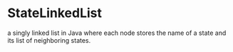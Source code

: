 # StateLinkedList
a singly linked list in Java where each node stores the name of a state and its list of neighboring states.
